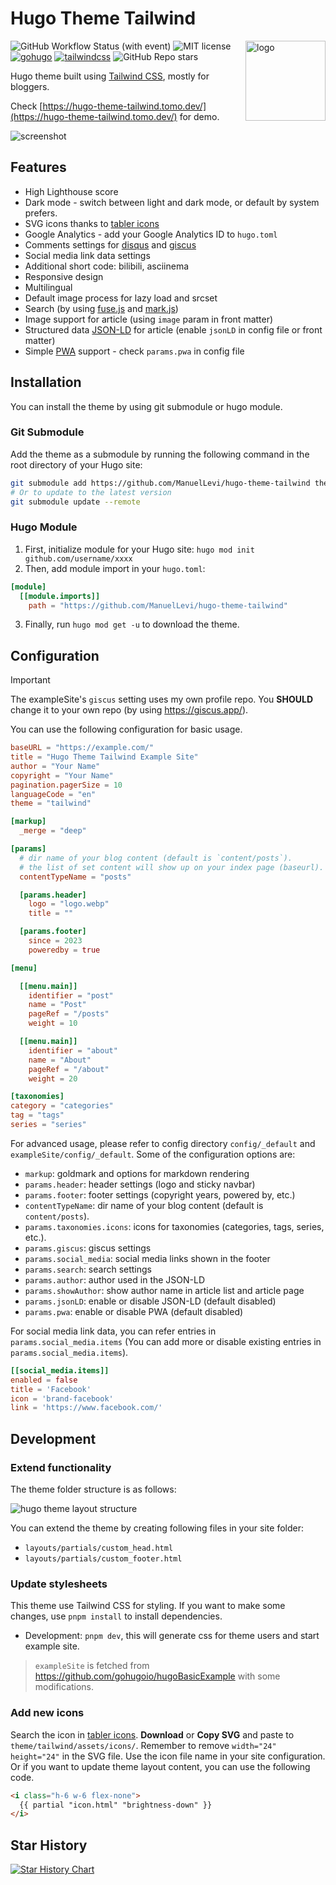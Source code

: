 # Hugo Theme Tailwind

<img align="right" width="128" alt="logo" src="https://raw.githubusercontent.com/tomowang/hugo-theme-tailwind/main/static/logo.svg">

![GitHub Workflow Status (with event)](https://img.shields.io/github/actions/workflow/status/tomowang/hugo-theme-tailwind/.github%2Fworkflows%2Fdeploy.yaml)
![MIT license](https://img.shields.io/github/license/tomowang/hugo-theme-tailwind)
[![gohugo](https://img.shields.io/badge/Made_with-Hugo-blue)](https://gohugo.io/)
[![tailwindcss](https://img.shields.io/badge/Made_with-Tailwind_CSS-blue)](https://tailwindcss.com/)
![GitHub Repo stars](https://img.shields.io/github/stars/tomowang/hugo-theme-tailwind)

Hugo theme built using [Tailwind CSS](https://tailwindcss.com/), mostly for bloggers.

Check [https://hugo-theme-tailwind.tomo.dev/](https://hugo-theme-tailwind.tomo.dev/) for demo.

![screenshot](https://raw.githubusercontent.com/tomowang/hugo-theme-tailwind/main/images/screenshot.png)

## Features

 * High Lighthouse score
 * Dark mode - switch between light and dark mode, or default by system prefers.
 * SVG icons thanks to [tabler icons](https://tabler-icons.io/)
 * Google Analytics - add your Google Analytics ID to `hugo.toml`
 * Comments settings for [disqus](https://disqus.com/) and [giscus](https://giscus.app/)
 * Social media link data settings
 * Additional short code: bilibili, asciinema
 * Responsive design
 * Multilingual
 * Default image process for lazy load and srcset
 * Search (by using [fuse.js](https://fusejs.io/) and [mark.js](https://markjs.io/))
 * Image support for article (using `image` param in front matter)
 * Structured data [JSON-LD](https://json-ld.org/) for article (enable `jsonLD` in config file or front matter)
 * Simple [PWA](https://web.dev/add-manifest/) support - check `params.pwa` in config file

## Installation

You can install the theme by using git submodule or hugo module.

### Git Submodule

Add the theme as a submodule by running the following command in the
root directory of your Hugo site:

```bash
git submodule add https://github.com/ManuelLevi/hugo-theme-tailwind themes/tailwind
# Or to update to the latest version
git submodule update --remote
```

### Hugo Module

1. First, initialize module for your Hugo site: `hugo mod init github.com/username/xxxx`
2. Then, add module import in your `hugo.toml`:

```toml
[module]
  [[module.imports]]
    path = "https://github.com/ManuelLevi/hugo-theme-tailwind"
```

3. Finally, run `hugo mod get -u` to download the theme.

## Configuration

> [!IMPORTANT]
> The exampleSite's `giscus` setting uses my own profile repo.
> You **SHOULD** change it to your own repo (by using <https://giscus.app/>).

You can use the following configuration for basic usage.

```toml
baseURL = "https://example.com/"
title = "Hugo Theme Tailwind Example Site"
author = "Your Name"
copyright = "Your Name"
pagination.pagerSize = 10
languageCode = "en"
theme = "tailwind"

[markup]
  _merge = "deep"

[params]
  # dir name of your blog content (default is `content/posts`).
  # the list of set content will show up on your index page (baseurl).
  contentTypeName = "posts"

  [params.header]
    logo = "logo.webp"
    title = ""

  [params.footer]
    since = 2023
    poweredby = true

[menu]

  [[menu.main]]
    identifier = "post"
    name = "Post"
    pageRef = "/posts"
    weight = 10

  [[menu.main]]
    identifier = "about"
    name = "About"
    pageRef = "/about"
    weight = 20

[taxonomies]
category = "categories"
tag = "tags"
series = "series"
```

For advanced usage, please refer to config directory `config/_default` and
`exampleSite/config/_default`.
Some of the configuration options are:

 * `markup`: goldmark and options for markdown rendering
 * `params.header`: header settings (logo and sticky navbar)
 * `params.footer`: footer settings (copyright years, powered by, etc.)
 * `contentTypeName`: dir name of your blog content (default is `content/posts`).
 * `params.taxonomies.icons`: icons for taxonomies (categories, tags, series, etc.).
 * `params.giscus`: giscus settings
 * `params.social_media`: social media links shown in the footer
 * `params.search`: search settings
 * `params.author`: author used in the JSON-LD
 * `params.showAuthor`: show author name in article list and article page
 * `params.jsonLD`: enable or disable JSON-LD (default disabled)
 * `params.pwa`: enable or disable PWA (default disabled)

For social media link data, you can refer entries in `params.social_media.items`
(You can add more or disable existing entries in `params.social_media.items`).

```toml
[[social_media.items]]
enabled = false
title = 'Facebook'
icon = 'brand-facebook'
link = 'https://www.facebook.com/'
```

## Development

### Extend functionality

The theme folder structure is as follows:

![hugo theme layout structure](https://raw.githubusercontent.com/ManuelLevi/hugo-theme-tailwind/main/images/hugo-theme-layout-structure.png)

You can extend the theme by creating following files in your site folder:

* `layouts/partials/custom_head.html`
* `layouts/partials/custom_footer.html`

### Update stylesheets

This theme use Tailwind CSS for styling. If you want to make some changes,
use `pnpm install` to install dependencies.

 * Development: `pnpm dev`, this will generate css for theme users and start example site.

> `exampleSite` is fetched from https://github.com/gohugoio/hugoBasicExample
with some modifications.

### Add new icons

Search the icon in [tabler icons](https://tabler-icons.io/).
**Download** or **Copy SVG** and paste to `theme/tailwind/assets/icons/`.
Remember to remove `width="24" height="24"` in the SVG file. Use the icon file
name in your site configuration. Or if you want to update theme layout content,
you can use the following code.

```html
<i class="h-6 w-6 flex-none">
  {{ partial "icon.html" "brightness-down" }}
</i>
```

## Star History

[![Star History Chart](https://api.star-history.com/svg?repos=tomowang/hugo-theme-tailwind&type=Date)](https://star-history.com/#tomowang/hugo-theme-tailwind&Date)
